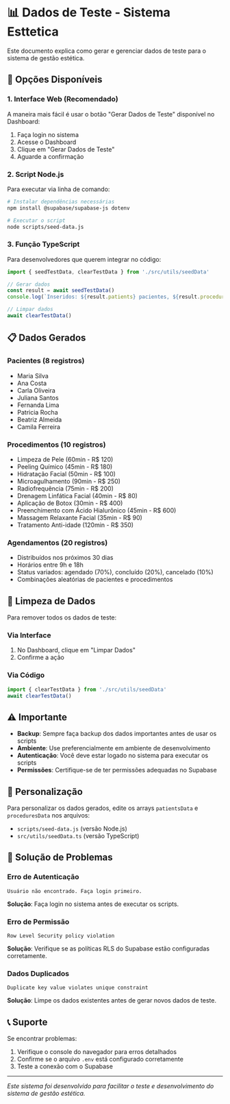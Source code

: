 # 📊 Dados de Teste - Sistema Esttetica

Este documento explica como gerar e gerenciar dados de teste para o sistema de gestão estética.

## 🎯 Opções Disponíveis

### 1. Interface Web (Recomendado)

A maneira mais fácil é usar o botão "Gerar Dados de Teste" disponível no Dashboard:

1. Faça login no sistema
2. Acesse o Dashboard
3. Clique em "Gerar Dados de Teste"
4. Aguarde a confirmação

### 2. Script Node.js

Para executar via linha de comando:

```bash
# Instalar dependências necessárias
npm install @supabase/supabase-js dotenv

# Executar o script
node scripts/seed-data.js
```

### 3. Função TypeScript

Para desenvolvedores que querem integrar no código:

```typescript
import { seedTestData, clearTestData } from './src/utils/seedData'

// Gerar dados
const result = await seedTestData()
console.log(`Inseridos: ${result.patients} pacientes, ${result.procedures} procedimentos, ${result.appointments} agendamentos`)

// Limpar dados
await clearTestData()
```

## 📋 Dados Gerados

### Pacientes (8 registros)
- Maria Silva
- Ana Costa
- Carla Oliveira
- Juliana Santos
- Fernanda Lima
- Patricia Rocha
- Beatriz Almeida
- Camila Ferreira

### Procedimentos (10 registros)
- Limpeza de Pele (60min - R$ 120)
- Peeling Químico (45min - R$ 180)
- Hidratação Facial (50min - R$ 100)
- Microagulhamento (90min - R$ 250)
- Radiofrequência (75min - R$ 200)
- Drenagem Linfática Facial (40min - R$ 80)
- Aplicação de Botox (30min - R$ 400)
- Preenchimento com Ácido Hialurônico (45min - R$ 600)
- Massagem Relaxante Facial (35min - R$ 90)
- Tratamento Anti-idade (120min - R$ 350)

### Agendamentos (20 registros)
- Distribuídos nos próximos 30 dias
- Horários entre 9h e 18h
- Status variados: agendado (70%), concluído (20%), cancelado (10%)
- Combinações aleatórias de pacientes e procedimentos

## 🧹 Limpeza de Dados

Para remover todos os dados de teste:

### Via Interface
1. No Dashboard, clique em "Limpar Dados"
2. Confirme a ação

### Via Código
```typescript
import { clearTestData } from './src/utils/seedData'
await clearTestData()
```

## ⚠️ Importante

- **Backup**: Sempre faça backup dos dados importantes antes de usar os scripts
- **Ambiente**: Use preferencialmente em ambiente de desenvolvimento
- **Autenticação**: Você deve estar logado no sistema para executar os scripts
- **Permissões**: Certifique-se de ter permissões adequadas no Supabase

## 🔧 Personalização

Para personalizar os dados gerados, edite os arrays `patientsData` e `proceduresData` nos arquivos:
- `scripts/seed-data.js` (versão Node.js)
- `src/utils/seedData.ts` (versão TypeScript)

## 🐛 Solução de Problemas

### Erro de Autenticação
```
Usuário não encontrado. Faça login primeiro.
```
**Solução**: Faça login no sistema antes de executar os scripts.

### Erro de Permissão
```
Row Level Security policy violation
```
**Solução**: Verifique se as políticas RLS do Supabase estão configuradas corretamente.

### Dados Duplicados
```
Duplicate key value violates unique constraint
```
**Solução**: Limpe os dados existentes antes de gerar novos dados de teste.

## 📞 Suporte

Se encontrar problemas:
1. Verifique o console do navegador para erros detalhados
2. Confirme se o arquivo `.env` está configurado corretamente
3. Teste a conexão com o Supabase

---

*Este sistema foi desenvolvido para facilitar o teste e desenvolvimento do sistema de gestão estética.*